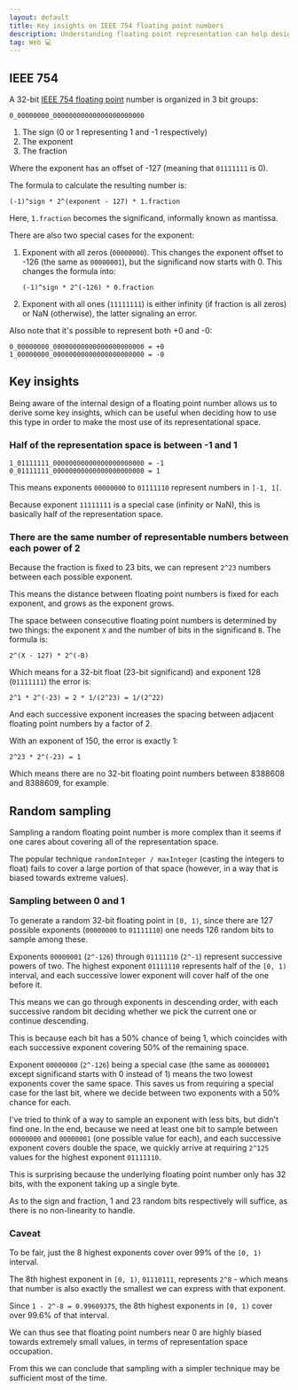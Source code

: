 ```yaml
---
layout: default
title: Key insights on IEEE 754 floating point numbers
description: Understanding floating point representation can help design systems in order to make the most out of this type.
tag: Web 💻
---
```


## IEEE 754

A 32-bit [IEEE 754 floating point](https://evanw.github.io/float-toy/) number is organized in 3 bit groups:

`0_00000000_00000000000000000000000`

1. The sign (0 or 1 representing 1 and -1 respectively)
2. The exponent
3. The fraction

Where the exponent has an offset of -127 (meaning that `01111111` is 0).

The formula to calculate the resulting number is:

```text
(-1)^sign * 2^(exponent - 127) * 1.fraction
```

Here, `1.fraction` becomes the significand, informally known as mantissa.

There are also two special cases for the exponent:

1. Exponent with all zeros (`00000000`). This changes the exponent offset to -126 (the same as `00000001`), but the significand now starts with 0. This changes the formula into:

   ```text
   (-1)^sign * 2^(-126) * 0.fraction
   ```

2. Exponent with all ones (`11111111`) is either infinity (if fraction is all zeros) or NaN (otherwise), the latter signaling an error.

Also note that it's possible to represent both +0 and -0:

```text
0_00000000_00000000000000000000000 = +0
1_00000000_00000000000000000000000 = -0
```

## Key insights

Being aware of the internal design of a floating point number allows us to derive some key insights, which can be useful when deciding how to use this type in order to make the most use of its representational space.

### Half of the representation space is between -1 and 1

```text
1_01111111_00000000000000000000000 = -1
0_01111111_00000000000000000000000 = 1
```

This means exponents `00000000` to `01111110` represent numbers in `]-1, 1[`.

Because exponent `11111111` is a special case (infinity or NaN), this is basically half of the representation space.

### There are the same number of representable numbers between each power of 2

Because the fraction is fixed to 23 bits, we can represent `2^23` numbers between each possible exponent.

This means the distance between floating point numbers is fixed for each exponent, and grows as the exponent grows.

The space between consecutive floating point numbers is determined by two things: the exponent `X` and the number of bits in the significand `B`. The formula is:

```text
2^(X - 127) * 2^(-B)
```

Which means for a 32-bit float (23-bit significand) and exponent 128 (`01111111`) the error is:

```text
2^1 * 2^(-23) = 2 * 1/(2^23) = 1/(2^22)
```

And each successive exponent increases the spacing between adjacent floating point numbers by a factor of 2.

With an exponent of 150, the error is exactly 1:

```text
2^23 * 2^(-23) = 1
```

Which means there are no 32-bit floating point numbers between 8388608 and 8388609, for example.

## Random sampling

Sampling a random floating point number is more complex than it seems if one cares about covering all of the representation space.

The popular technique `randomInteger / maxInteger` (casting the integers to float) fails to cover a large portion of that space (however, in a way that is biased towards extreme values).

### Sampling between 0 and 1

To generate a random 32-bit floating point in `[0, 1)`, since there are 127 possible exponents (`00000000` to `01111110`) one needs 126 random bits to sample among these.

Exponents `00000001` (`2^-126`) through `01111110` (`2^-1`) represent successive powers of two. The highest exponent `01111110` represents half of the `[0, 1)` interval, and each successive lower exponent will cover half of the one before it.

This means we can go through exponents in descending order, with each successive random bit deciding whether we pick the current one or continue descending.

This is because each bit has a 50% chance of being 1, which coincides with each successive exponent covering 50% of the remaining space.

Exponent `00000000` (`2^-126`) being a special case (the same as `00000001` except significand starts with 0 instead of 1) means the two lowest exponents cover the same space. This saves us from requiring a special case for the last bit, where we decide between two exponents with a 50% chance for each.

I've tried to think of a way to sample an exponent with less bits, but didn't find one. In the end, because we need at least one bit to sample between `00000000` and `00000001` (one possible value for each), and each successive exponent covers double the space, we quickly arrive at requiring `2^125` values for the highest exponent `01111110`.

This is surprising because the underlying floating point number only has 32 bits, with the exponent taking up a single byte.

As to the sign and fraction, 1 and 23 random bits respectively will suffice, as there is no non-linearity to handle.

### Caveat

To be fair, just the 8 highest exponents cover over 99% of the `[0, 1)` interval.

The 8th highest exponent in `[0, 1)`, `01110111`, represents `2^8` - which means that number is also exactly the smallest we can express with that exponent.

Since `1 - 2^-8 = 0.99609375`, the 8th highest exponents in `[0, 1)` cover over 99.6% of that interval.

We can thus see that floating point numbers near 0 are highly biased towards extremely small values, in terms of representation space occupation.

From this we can conclude that sampling with a simpler technique may be sufficient most of the time.
